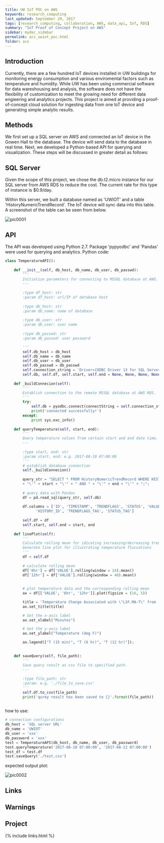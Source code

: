 ```yaml
---
title: UW IoT POC on AWS
keywords: research_computing
last_updated: September 29, 2017
tags: [research_computing, collaboration, AWS, data_api, IoT, RDS]
summary: "IoT Proof of Concept Project on AWS"
sidebar: mydoc_sidebar
permalink: acs_uwiot_poc.html
folder: acs
---
```


## Introduction
Currently, there are a few hundred IoT devices installed in UW buildings for monitoring energy consumption and various enviromental factors such as temperature and humidity. While UW has been using commercial software for data wareshousing and analysis, the software does not have the flexibility of customization to meet the growing need for different data engieering and analytics projects. This project is aimed at providing a proof-of-concept cloud solution for ingesting data from one IoT device and generating simple analytic results.

## Methods
We first set up a SQL server on AWS and connected an IoT device in the Gowen Hall to the database. The device will send data to the database in real time. Next, we developed a Python-based API for querying and visualization. These steps will be discussed in greater detail as follows:

## SQL Server
Given the scope of this project, we chose the db.t2.micro instance for our SQL server from AWS RDS to reduce the cost. The current rate for this type of instance is $0.9/day. 

Within this server, we built a database named as 'UWIOT' and a table 'HistoryNumericTrendRecord'. The IoT device will sync data into this table. A screenshot of the table can be seen from below.

![pic0001](/documentation/images/acs/acs_uw_iot_001.png)

## API
The API was developed using Python 2.7. Package 'pypyodbc' and 'Pandas' were used for querying and analytics. Python code:

```python
class TemperatureAPI():
    
    def __init__(self, db_host, db_name, db_user, db_passwd):
        '''
        Initialize parameters for connecting to MSSQL database at AWS.
        ---
        
        :type df_host: str
        :param df_host: url/IP of database host
        
        :type db_host: str
        :param db_name: name of database
        
        :type db_user: str
        :param db_user: user name
        
        :type db_passwd: str
        :param db_passwd: user password

        '''
        self.db_host = db_host
        self.db_name = db_name
        self.db_user = db_user
        self.db_passwd = db_passwd
        self.connection_string = 'Driver={ODBC Driver 13 for SQL Server};Server=' + db_host + ';Database=' + db_name + ';UID=' + db_user + ';PWD=' + db_password + ';'
        self.db, self.df, self.start, self.end = None, None, None, None
        
    def _buildConnecion(self):
        '''
        Establish connection to the remote MSSQL database at AWS RDS.
        '''
        try:
            self.db = pyodbc.connect(connectString = self.connection_string)
            print('connected successfully!')
        except:
            print sys.exc_info()
            
    def queryTemperature(self, start, end):
        '''
        Query temperature values from certain start and end date time.
        ---
        
        :type start, end: str
        :param start, end: e.g. 2017-08-10 07:00:00      
        '''
        # establish database connection         
        self._buildConnecion()
        
        query_str = "SELECT * FROM HistoryNumericTrendRecord WHERE HISTORY_ID LIKE '%/Gowen/BacnetNetwork_1201_GOWEN$2eLSF$2eMA$2dT%' AND TIMESTAMP BETWEEN "\
        + "\'" + start + "\'" + " AND " + "\'" + end + "\'" + ";";
        
        # query data with Pandas
        df = pd.read_sql(query_str, self.db)
        
        df.columns = ['ID', 'TIMESTAMP', 'TRENDFLAGS', 'STATUS', 'VALUE', 
              'HISTORY_ID', 'TRENDFLAGS_TAG', 'STATUS_TAG']
        
        self.df = df
        self.start, self.end = start, end
            
    def linePlot(self):
        '''
        Calculate rolling mean for idicating increasing/decreasing trend;
        Generate line plot for illustrating temperature flucuations
        '''
        df = self.df
        
        # calculate rolling mean
        df['6hr'] = df['VALUE'].rolling(window = 24).mean()
        df['12hr'] = df['VALUE'].rolling(window = 48).mean()
        
        
        # plot temperature data and the corresponding rolling mean
        ax = df[['VALUE', '6hr', '12hr']].plot(figsize = (16, 5))

        title = 'Temperature Change Associated with \"LSF.MA-T\" from ' + self.start + ' to ' + self.end
        ax.set_title(title)

        # Set the x-axis label
        ax.set_xlabel("Minutes")

        # Set the y-axis label
        ax.set_ylabel("Temperature (deg F)")

        ax.legend(["T (15 min)", "T (6 hr)", "T (12 hr)"]);
        
    
    def saveQuery(self, file_path):
        '''
        Save query result as csv file to specified path.
        ---
        
        :type file_path: str
        :param: e.g. './file_to_save.csv'
        '''
        self.df.to_csv(file_path)
        print('qurey result has been saved to {}'.format(file_path))
        
```

how to use:

```python
# connection configurations
db_host = 'SQL server URL'
db_name = 'UWIOT'
db_user = 'xxx'
db_password = 'xxx'
test = TemperatureAPI(db_host, db_name, db_user, db_password)
test.queryTemperature('2017-08-10 07:00:00', '2017-08-12 07:00:00')
test_df = test.df
test.saveQuery('./test.csv')
```

expected output plot:

![pic0002](/documentation/images/acs/acs_uw_iot_002.png)





## Links

## Warnings

## Project

{% include links.html %}
